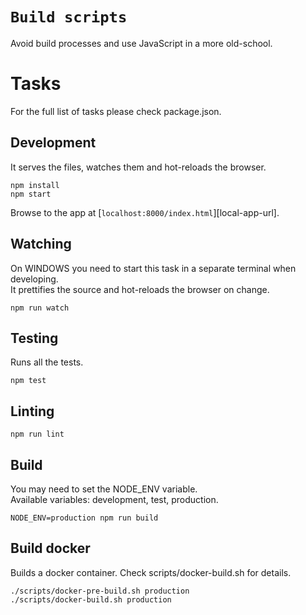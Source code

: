 # `Build scripts`

Avoid build processes and use JavaScript in a more old-school.


# Tasks

For the full list of tasks please check package.json.

## Development

It serves the files, watches them and hot-reloads the browser.

```
npm install
npm start
```

Browse to the app at [`localhost:8000/index.html`][local-app-url].



## Watching

On WINDOWS you need to start this task in a separate terminal when developing. <br/>
It prettifies the source and hot-reloads the browser on change.

```
npm run watch
```


## Testing

Runs all the tests.

```
npm test
```


## Linting

```
npm run lint
```


## Build

You may need to set the NODE_ENV variable. <br/>
Available variables: development, test, production.

```
NODE_ENV=production npm run build
```


## Build docker

Builds a docker container. Check scripts/docker-build.sh for details.

```
./scripts/docker-pre-build.sh production
./scripts/docker-build.sh production
```
